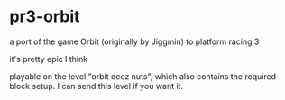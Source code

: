 # pr3-orbit
a port of the game Orbit (originally by Jiggmin) to platform racing 3

it's pretty epic I think

playable on the level "orbit deez nuts", which also contains the required block setup. I can send this level if you want it.
